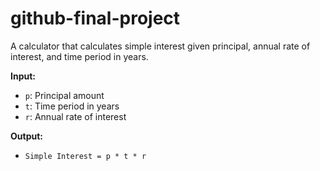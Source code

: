 # github-final-project

A calculator that calculates simple interest given principal, annual rate of interest, and time period in years.

**Input:**
- `p`: Principal amount
- `t`: Time period in years
- `r`: Annual rate of interest

**Output:**
- `Simple Interest = p * t * r`
